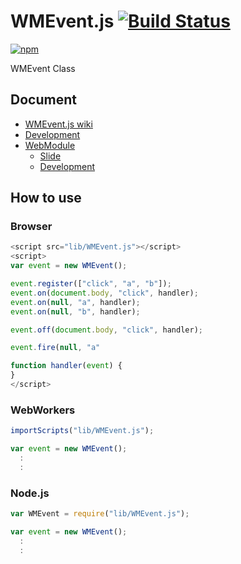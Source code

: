 # WMEvent.js [![Build Status](https://travis-ci.org/uupaa/WMEvent.js.png)](http://travis-ci.org/uupaa/WMEvent.js)

[![npm](https://nodei.co/npm/uupaa.wmevent.js.png?downloads=true&stars=true)](https://nodei.co/npm/uupaa.wmevent.js/)

WMEvent Class

## Document

- [WMEvent.js wiki](https://github.com/uupaa/WMEvent.js/wiki/WMEvent)
- [Development](https://github.com/uupaa/WebModule/wiki/Development)
- [WebModule](https://github.com/uupaa/WebModule)
    - [Slide](http://uupaa.github.io/Slide/slide/WebModule/index.html)
    - [Development](https://github.com/uupaa/WebModule/wiki/Development)

## How to use

### Browser

```js
<script src="lib/WMEvent.js"></script>
<script>
var event = new WMEvent();

event.register(["click", "a", "b"]);
event.on(document.body, "click", handler);
event.on(null, "a", handler);
event.on(null, "b", handler);

event.off(document.body, "click", handler);

event.fire(null, "a"

function handler(event) {
}
</script>
```

### WebWorkers

```js
importScripts("lib/WMEvent.js");

var event = new WMEvent();
  :
  :
```

### Node.js

```js
var WMEvent = require("lib/WMEvent.js");

var event = new WMEvent();
  :
  :
```

